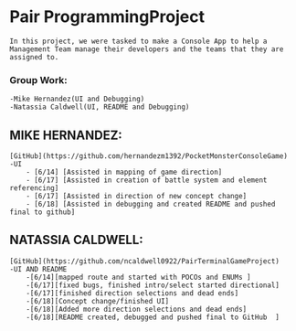 #  **Pair ProgrammingProject**
    In this project, we were tasked to make a Console App to help a Management Team manage their developers and the teams that they are assigned to. 

###  **Group Work:**
    -Mike Hernandez(UI and Debugging)
    -Natassia Caldwell(UI, README and Debugging)

## **MIKE HERNANDEZ:**
    [GitHub](https://github.com/hernandezm1392/PocketMonsterConsoleGame)
    -UI
        - [6/14] [Assisted in mapping of game direction]
        - [6/17] [Assisted in creation of battle system and element referencing]
        - [6/17] [Assisted in direction of new concept change]
        - [6/18] [Assisted in debugging and created README and pushed final to github]

## **NATASSIA CALDWELL:**
    [GitHub](https://github.com/ncaldwell0922/PairTerminalGameProject)
    -UI AND README
        -[6/14][mapped route and started with POCOs and ENUMs ]
        -[6/17][fixed bugs, finished intro/select started directional]
        -[6/17][finished direction selections and dead ends]
        -[6/18][Concept change/finished UI]
        -[6/18][Added more direction selections and dead ends]
        -[6/18][README created, debugged and pushed final to GitHub  ]